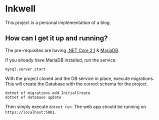 # Inkwell

This project is a personal implementation of a blog.

## How can I get it up and running?

The pre-requisites are having [.NET Core 2.1](https://www.microsoft.com/net/download) & [MariaDB](https://mariadb.com/kb/en/library/installing-mariadb-on-macos-using-homebrew/).

If you already have MariaDB installed, run the service:

```
mysql.server start
```

With the project cloned and the DB service in place, execute migrations. 
This will create the Database with the correct schema for the project.

```
dotnet ef migrations add InitialCreate
dotnet ef database update
```

Then simply execute `dotnet run`. The web app should be running on `https://localhost:5001`.